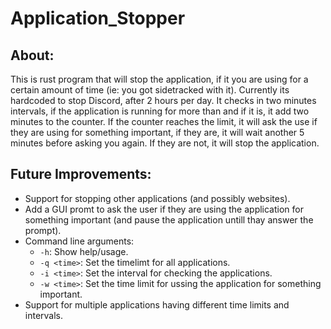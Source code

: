 # Application_Stopper

## About:
This is rust program that will stop the application, if it you are using for a certain amount of time (ie: you got sidetracked with it).
Currently its hardcoded to stop Discord, after 2 hours per day.
It checks in two minutes intervals, if the application is running for more than and if it is, it add two minutes to the counter.
If the counter reaches the limit, it will ask the use if they are using for something important, if they are, it will wait another 5 minutes before asking you again.
If they are not, it will stop the application.

## Future Improvements:
- Support for stopping other applications (and possibly websites).
- Add a GUI promt to ask the user if they are using the application for something important (and pause the application untill thay answer the prompt).
- Command line arguments:
    - `-h`: Show help/usage.
    - `-q <time>`: Set the timelimt for all applications.
    - `-i <time>`: Set the interval for checking the applications.
    - `-w <time>`: Set the time limit for ussing the application for something important.
- Support for multiple applications having different time limits and intervals.

